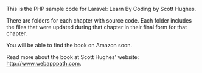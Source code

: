 This is the PHP sample code for Laravel: Learn By Coding by Scott Hughes.

There are folders for each chapter with source code.  Each folder includes the 
files that were updated during that chapter in their final form for that 
chapter.

You will be able to find the book on Amazon soon.

Read more about the book at Scott Hughes' website: http://www.webapppath.com.